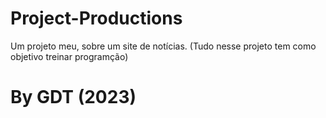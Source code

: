 # Project-Productions

Um projeto meu, sobre um site de notícias.
(Tudo nesse projeto tem como objetivo treinar programção)

# **By GDT (2023)**

